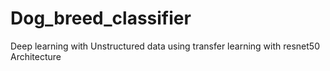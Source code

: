 # Dog_breed_classifier
Deep learning with Unstructured data using transfer learning with resnet50 Architecture
